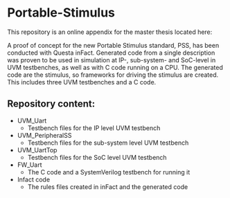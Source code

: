 # Portable-Stimulus

This repository is an online appendix for the master thesis located here:

A proof of concept for the new Portable Stimulus standard, PSS, has been conducted with Questa inFact. Generated code from a single description was proven to be used in simulation at IP-, sub-system- and SoC-level in UVM testbenches, as well as with C code running on a CPU. The generated code are the stimulus, so frameworks for driving the stimulus are created. This includes three UVM testbenches and a C code.

## Repository content:
* UVM_Uart
	* Testbench files for the IP level UVM testbench
* UVM_PeripheralSS
	* Testbench files for the sub-system level UVM testbench
* UVM_UartTop
	* Testbench files for the SoC level UVM testbench
* FW_Uart
	* The C code and a SystemVerilog testbench for running it
* Infact code
	* The rules files created in inFact and the generated code

